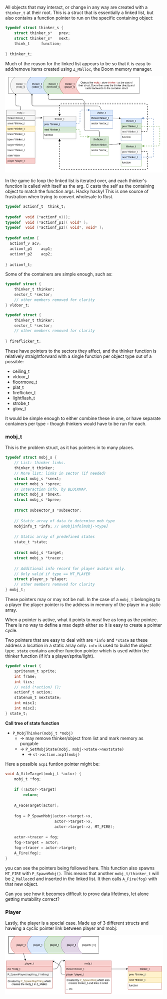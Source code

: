 All objects that may interact, or change in any way are created with a `thinker_t` at their root. This is a struct that is essentially a linked list, but also contains a function pointer to run on the specific containing object:

```C
typedef struct thinker_s {
    struct thinker_s*	prev;
    struct thinker_s*	next;
    think_t		function;
    
} thinker_t;
```

Much of the reason for the linked list appears to be so that it is easy to add/remove items created using `Z_Malloc`, the Doom memory manager.

![](./images/thinker_links.png)

In the game tic loop the linked list is iterated over, and each thinker's function is called with itself as the arg. C casts the self as the containing object to match the function args. Hacky hacky! This is one source of frustration when trying to convert wholesale to Rust.

```C
typedef actionf_t  think_t;

typedef  void (*actionf_v)();
typedef  void (*actionf_p1)( void* );
typedef  void (*actionf_p2)( void*, void* );

typedef union {
  actionf_v	acv;
  actionf_p1	acp1;
  actionf_p2	acp2;

} actionf_t;
```

Some of the containers are simple enough, such as:

```C
typedef struct {
    thinker_t thinker;
    sector_t *sector;
    // other members removed for clarity
} vldoor_t;
```

```C
typedef struct {
    thinker_t thinker;
    sector_t *sector;
    // other members removed for clarity

} fireflicker_t;
```

These have pointers to the sectors they affect, and the thinker function is relatively straightforward with a single function per object type out of a possible:

- ceiling_t
- vldoor_t
- floormove_t
- plat_t
- fireflicker_t
- lightflash_t
- strobe_t
- glow_t

It would be simple enough to either combine these in one, or have separate containers per type - though thinkers would have to be run for each.


### mobj_t

This is the problem struct, as it has pointers in to many places.

```C
typedef struct mobj_s {
    // List: thinker links.
    thinker_t thinker;
    // More list: links in sector (if needed)
    struct mobj_s *snext;
    struct mobj_s *sprev;
    // Interaction info, by BLOCKMAP.
    struct mobj_s *bnext;
    struct mobj_s *bprev;

    struct subsector_s *subsector;

    // Static array of data to determine mob type
    mobjinfo_t *info; // &mobjinfo[mobj->type]

    // Static array of predefined states
    state_t *state;
    
    struct mobj_s *target;
    struct mobj_s *tracer;

    // Additional info record for player avatars only.
    // Only valid if type == MT_PLAYER
    struct player_s *player;
    // other members removed for clarity
} mobj_t;
```

These pointers may or may not be null. In the case of a `mobj_t` belonging to a player the player pointer is the address in memory of the player in a static array.

When a pointer is active, what it points to *must* live as long as the pointee. There is no way to define a max depth either so it is easy to create a pointer cycle.

Two pointers that are easy to deal with are `*info` and `*state` as these address a location in a static array only. `info` is used to build the object type. `state` contains another function pointer which is used within the thinker function (if it's a player/sprite/light).

```C
typedef struct {
    spritenum_t sprite;
    int frame;
    int tics;
    // void (*action) ();
    actionf_t action;
    statenum_t nextstate;
    int misc1;
    int misc2;
} state_t;
```

**Call tree of state function**

- `P_MobjThinker(mobj_t *mobj)`
  + -> may remove thinker/object from list and mark memory as purgable
  + -> `P_SetMobjState(mobj, mobj->state->nextstate)`
    - -> `st->action.acp1(mobj)`

Here a possible `acp1` funtion pointer might be:

```C
void A_VileTarget(mobj_t *actor) {
    mobj_t *fog;

    if (!actor->target)
        return;

    A_FaceTarget(actor);

    fog = P_SpawnMobj(actor->target->x,
                      actor->target->x,
                      actor->target->z, MT_FIRE);

    actor->tracer = fog;
    fog->target = actor;
    fog->tracer = actor->target;
    A_Fire(fog);
}
```

you can see the pointers being followed here. This function also spawns `MT_FIRE` with `P_SpawnMobj()`. This means that another `mobj_t/thinker_t` will be `Z_Malloc`ed and inserted in the linked list. It then calls `A_Fire(fog)` with that new object.

Can you see how it becomes difficult to prove data lifetimes, let alone getting mutability correct?

### Player

Lastly, the player is a special case. Made up of 3 different structs and haveing a cyclic pointer link between player and mobj:

![](./images/player_links.png)